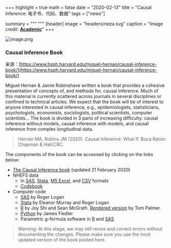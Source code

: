 +++
highlight = true
math = false
date = "2020-02-13"
title = "Causal Inference: 电子书、代码、数据"
tags = ["news"]

summary = """ 
"""
[header]
image = "headers/neza.svg"
caption = "Image credit: [**Academic**](https://github.com/gcushen/hugo-academic/)"
+++ 

![image.png](https://upload-images.jianshu.io/upload_images/38934-f6dbf120d4032f36.png?imageMogr2/auto-orient/strip%7CimageView2/2/w/1240)

### Causal Inference Book

来源：[https://www.hsph.harvard.edu/miguel-hernan/causal-inference-book/](https://www.hsph.harvard.edu/miguel-hernan/causal-inference-book/)

Miguel Hernan & Jamie Robinshave written a book that provides a cohesive presentation of concepts of, and methods for, causal inference. Much of this material is currently scattered across journals in several disciplines or confined to technical articles. We expect that the book will be of interest to anyone interested in causal inference, e.g., epidemiologists, statisticians, psychologists, economists, sociologists, political scientists, computer scientists… The book is divided in 3 parts of increasing difficulty: causal inference without models, causal inference with models, and causal inference from complex longitudinal data.

> Hernán MA, Robins JM (2020). Causal Inference: What If. Boca Raton: Chapman & Hall/CRC.

The components of the book can be accessed by clicking on the links below:

*   [The Causal Inference book](https://cdn1.sph.harvard.edu/wp-content/uploads/sites/1268/2020/02/ci_hernanrobins_21feb20.pdf) (updated 21 February 2020)
*   NHEFS data
    *   In [SAS](https://cdn1.sph.harvard.edu/wp-content/uploads/sites/1268/2012/10/nhefs_sas.zip), [Stata](https://cdn1.sph.harvard.edu/wp-content/uploads/sites/1268/2012/10/nhefs_stata.zip), [MS Excel](https://cdn1.sph.harvard.edu/wp-content/uploads/sites/1268/2017/01/nhefs_excel.zip), and [CSV](https://cdn1.sph.harvard.edu/wp-content/uploads/sites/1268/1268/20/nhefs.csv) formats
    *   [Codebook](https://cdn1.sph.harvard.edu/wp-content/uploads/sites/1268/2012/10/NHEFS_Codebook.xls)
*   Computer code
    *   [SAS](https://cdn1.sph.harvard.edu/wp-content/uploads/sites/1268/2019/01/sas_part2.zip) by Roger Logan
    *   [Stata](https://cdn1.sph.harvard.edu/wp-content/uploads/sites/1268/2019/11/stata_part2.zip) by Eleanor Murray and Roger Logan
    *   [R](https://cdn1.sph.harvard.edu/wp-content/uploads/sites/1268/1268/20/Rcode_CIpart2.zip) by Joy Shi and Sean McGrath. [Rendered version](https://remlapmot.github.io/cibookex-r/) by Tom Palmer.
    *   [Python](https://github.com/jrfiedler/causal_inference_python_code) by James Fiedler
    *   Parametric g-formula software in [R](https://github.com/CausalInference/gfoRmula) and [SAS](https://github.com/CausalInference/GFORMULA-SAS)

> Warning: At this stage, we may still revise and correct errors without documenting the changes. Please make sure you use the most updated version of the book posted here.
